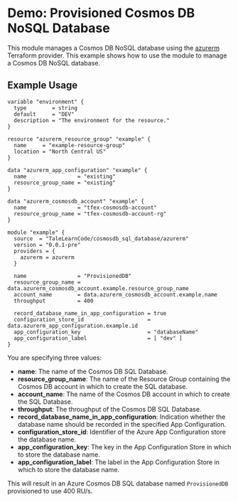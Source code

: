 # Demo: Provisioned Cosmos DB NoSQL Database

This module manages a Cosmos DB NoSQL database using the [azurerm](https://registry.terraform.io/providers/hashicorp/azurerm/latest) Terraform provider.  This example shows how to use the module to manage a Cosmos DB NoSQL database.

## Example Usage

```hcl
variable "environment" {
  type        = string
  default     = "DEV"
  description = "The environment for the resource."
}

resource "azurerm_resource_group" "example" {
  name     = "example-resource-group"
  location = "North Central US"
}

data "azurerm_app_configuration" "example" {
  name                = "existing"
  resource_group_name = "existing"
}

data "azurerm_cosmosdb_account" "example" {
  name                = "tfex-cosmosdb-account"
  resource_group_name = "tfex-cosmosdb-account-rg"
}

module "example" {
  source  = "TaleLearnCode/cosmosdb_sql_database/azurerm"
  version = "0.0.1-pre"
  providers = {
    azurerm = azurerm
  }

  name                = "ProvisionedDB"
  resource_group_name = data.azurerm_cosmosdb_account.example.resource_group_name
  account_name        = data.azurerm_cosmosdb_account.example.name
  throughput          = 400

  record_database_name_in_app_configuration = true
  configuration_store_id                    = data.azurerm_app_configuration.example.id
  app_configuration_key                     = "databaseName"
  app_configuration_label                   = [ "dev" ]
}
```

You are specifying three values:

- **name**: The name of the Cosmos DB SQL Database.
- **resource_group_name**: The name of the Resource Group containing the Cosmos DB account in which to create the SQL database.
- **account_name**: The name of the Cosmos DB account in which to create the SQL Database.
- **throughput**: The throughput of the Cosmos DB SQL Database.
- **record_database_name_in_app_configuration**: Indication whether the database name should be recorded in the specified App Configuration.
- **configuration_store_id**: Identifier of the Azure App Configuration store the database name.
- **app_configuration_key**: The key in the App Configuration Store in which to store the database name.
- **app_configuration_label**: The label in the App Configuration Store in which to store the database name.

This will result in an Azure Cosmos DB SQL database named `ProvisionedDB` provisioned to use 400 RU/s.